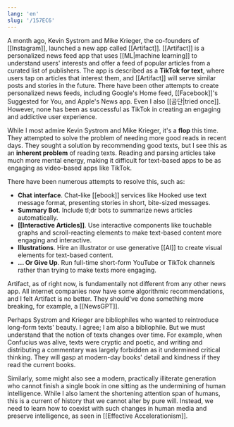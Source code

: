 ```yaml
---
lang: 'en'
slug: '/157EC6'
---
```


A month ago, Kevin Systrom and Mike Krieger, the co-founders of [[Instagram]], launched a new app called [[Artifact]]. [[Artifact]] is a personalized news feed app that uses [[ML|machine learning]] to understand users' interests and offer a feed of popular articles from a curated list of publishers. The app is described as a **TikTok for text**, where users tap on articles that interest them, and [[Artifact]] will serve similar posts and stories in the future. There have been other attempts to create personalized news feeds, including Google's Home feed, [[Facebook]]'s Suggested for You, and Apple's News app. Even I also [[곰단|tried once]]. However, none has been as successful as TikTok in creating an engaging and addictive user experience.

While I most admire Kevin Systrom and Mike Krieger, it's a **flop** this time. They attempted to solve the problem of needing more good reads in recent days. They sought a solution by recommending good texts, but I see this as an **inherent problem** of reading texts. Reading and parsing articles take much more mental energy, making it difficult for text-based apps to be as engaging as video-based apps like TikTok.

There have been numerous attempts to resolve this, such as:

- **Chat interface**. Chat-like [[ebook]] services like Hooked use text message format, presenting stories in short, bite-sized messages.
- **Summary Bot**. Include tl;dr bots to summarize news articles automatically.
- **[[Interactive Articles]]**. Use interactive components like touchable graphs and scroll-reacting elements to make text-based content more engaging and interactive.
- **Illustrations**. Hire an illustrator or use generative [[AI]] to create visual elements for text-based content.
- **... Or Give Up**. Run full-time short-form YouTube or TikTok channels rather than trying to make texts more engaging.

Artifact, as of right now, is fundamentally not different from any other news app. All internet companies now have some algorithmic recommendations, and I felt Artifact is no better. They should've done something more breaking, for example, a [[NewsGPT]].

Perhaps Systrom and Krieger are bibliophiles who wanted to reintroduce long-form texts' beauty. I agree; I am also a bibliophile. But we must understand that the notion of texts changes over time. For example, when Confucius was alive, texts were cryptic and poetic, and writing and distributing a commentary was largely forbidden as it undermined critical thinking. They will gasp at modern-day books' detail and kindness if they read the current books.

Similarly, some might also see a modern, practically illiterate generation who cannot finish a single book in one sitting as the undermining of human intelligence. While I also lament the shortening attention span of humans, this is a current of history that we cannot alter by pure will. Instead, we need to learn how to coexist with such changes in human media and preserve intelligence, as seen in [[Effective Accelerationism]].
